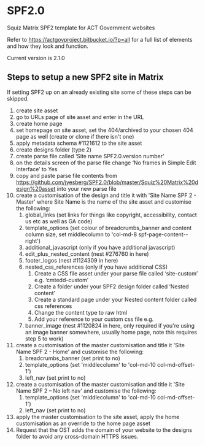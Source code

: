 # SPF2.0 #
Squiz Matrix SPF2 template for ACT Government websites

Refer to https://actgovproject.bitbucket.io/?p=all for a full list of elements and how they look and function.

Current version is 2.1.0

## Steps to setup a new SPF2 site in Matrix ##
If setting SPF2 up on an already existing site some of these steps can be skipped.

1.	create site asset
2.	go to URLs page of site asset and enter in the URL
3.	create home page
4.	set homepage on site asset, set the 404/archived to your chosen 404 page as well (create or clone if there isn't one)
5.	apply metadata schema #1121612 to the site asset
6.	create designs folder (type 2)
7.	create parse file called ‘Site name SPF2.0.version number’
8.	on the details screen of the parse file change ‘No frames in Simple Edit Interface’ to Yes
9.	copy  and paste parse file contents from https://github.com/jyesberg/SPF2.0/blob/master/Squiz%20Matrix%20design%20asset into your new parse file
10.	create a customisation of the design and title it with 'Site Name SPF 2 - Master' where Site Name is the name of the site asset and customise the following:
	1.	global_links (set links for things like copyright, accessibility, contact us etc as well as GA code) 
	2.	template_options (set colour of breadcrumbs_banner and content column size, set middlecolumn to 'col-md-8 spf-page-content--right')
	3.	additional_javascript (only if you have additional javascript)
	4.	edit_plus_nested_content (nest #276760 in here)
	5.	footer_logos (nest #1124309 in here)
	6.	nested_css_references (only if you have additional CSS)
		1.	Create a CSS file asset under your parse file called ‘site-custom’ e.g. ‘cmtedd-custom’
		2.	Create a folder under your SPF2 design folder called ‘Nested content’
		3.	Create a standard page under your Nested content folder called css references
		4.	Change the content type to raw html
		5.	Add your reference to your custom css file e.g. <link rel="stylesheet" type="text/css" href="./?a=asset number goes here">
	7.	banner_image (nest #1120824 in here, only required if you're using an image banner somewhere, usually home page, note this requires step 5 to work)
11.	create a customisation of the master customisation and title it 'Site Name SPF 2 - Home' and customise the following:  
	1.	breadcrumbs_banner (set print to no)
	2.	template_options (set 'middlecolumn' to 'col-md-10 col-md-offset-1')
	3.	left_nav (set print to no)
12.	create a customisation of the master customisation and title it 'Site Name SPF 2 – No left nav' and customise the following:  
	1.	template_options (set 'middlecolumn' to 'col-md-10 col-md-offset-1')
	2.	left_nav (set print to no)
13.	apply the master customisation to the site asset, apply the home customisation as an override to the home page asset
14.	Request that the OST adds the domain of your website to the designs folder to avoid any cross-domain HTTPS issues.

